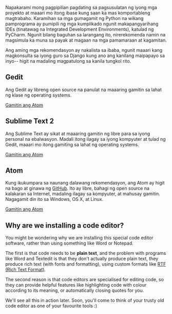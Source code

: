 Napakarami mong pagpipilian pagdating sa pagsusulatan ng iyong mga proyekto at maaari mo itong ibase kung saan ka mas komportableng magtrabaho. Karamihan sa mga gumagamit ng Python na wikang pamprograma ay pumipili ng mga kumplikado ngunit makapangyarihang IDEs (tinatawag na Integrated Development Environments), katulad ng PyCharm. Ngunit bilang baguhan sa larangang ito, nirerekomenda namin na magsimula ka muna sa payak at magaan na mga pamamaraan at kagamitan.

Ang aming mga rekomendasyon ay nakalista sa ibaba, ngunit maaari kang magkonsulta sa iyong guro sa Django kung ano ang kanilang maipapayo sa inyo-- higit na madaling magpatulong sa kanila tungkol rito.

## Gedit

Ang Gedit ay libreng open source na panulat na maaaring gamitin sa lahat ng klase ng operating systems.

[Gamitin ang Atom](https://wiki.gnome.org/Apps/Gedit#Download)

## Sublime Text 2

Ang Sublime Text ay sikat at maaaring gamitin ng libre para sa iyong personal na ebalwasyon. Madali itong ilagay sa iyong kompyuter at tulad ng Gedit, maaari mo itong gamiting sa lahat ng operating systems.

[Gamitin ang Atom](http://www.sublimetext.com/2)

## Atom

Kung ikukumpara sa naunang dalawang rekomendasyon, ang Atom ay higit na bago at ginawa ng [GitHub](http://github.com/). Ito ay libre, bahagi ng open source na kalakaran sa Internet, madaling ilagay sa kompyuter, at mahusay gamitin. Nagagamit din ito sa Windows, OS X, at Linux.

[Gamitin ang Atom](https://atom.io/)

## Why are we installing a code editor?

You might be wondering why we are installing this special code editor software, rather than using something like Word or Notepad.

The first is that code needs to be **plain text**, and the problem with programs like Word and Textedit is that they don't actually produce plain text, they produce rich text (with fonts and formatting), using custom formats like [RTF (Rich Text Format)](https://en.wikipedia.org/wiki/Rich_Text_Format).

The second reason is that code editors are specialised for editing code, so they can provide helpful features like highlighting code with colour according to its meaning, or automatically closing quotes for you.

We'll see all this in action later. Soon, you'll come to think of your trusty old code editor as one of your favourite tools :)